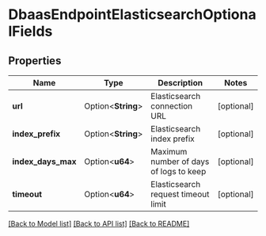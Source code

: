 # DbaasEndpointElasticsearchOptionalFields

## Properties

Name | Type | Description | Notes
------------ | ------------- | ------------- | -------------
**url** | Option<**String**> | Elasticsearch connection URL | [optional]
**index_prefix** | Option<**String**> | Elasticsearch index prefix | [optional]
**index_days_max** | Option<**u64**> | Maximum number of days of logs to keep | [optional]
**timeout** | Option<**u64**> | Elasticsearch request timeout limit | [optional]

[[Back to Model list]](../README.md#documentation-for-models) [[Back to API list]](../README.md#documentation-for-api-endpoints) [[Back to README]](../README.md)


